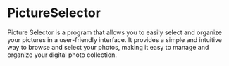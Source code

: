 # PictureSelector
Picture Selector is a program that allows you to easily select and organize your pictures in a user-friendly interface. It provides a simple and intuitive way to browse and select your photos, making it easy to manage and organize your digital photo collection.
